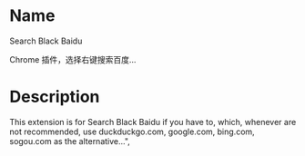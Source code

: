 

# Name
Search Black Baidu

Chrome 插件，选择右键搜索百度...


# Description

This extension is for Search Black Baidu if you have to, which, whenever are not recommended, use duckduckgo.com, google.com, bing.com, sogou.com as the alternative...",
 
